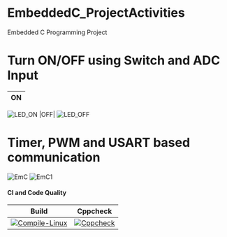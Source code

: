# EmbeddedC_ProjectActivities
Embedded C Programming Project

# Turn ON/OFF using Switch and ADC Input
|ON|
|:--:|
![LED_ON](https://user-images.githubusercontent.com/65185434/116271027-3f61a500-a79d-11eb-882a-bc937fcae880.JPG)
|OFF|
![LED_OFF](https://user-images.githubusercontent.com/65185434/116271075-48527680-a79d-11eb-93cd-c63da5171593.JPG)


# Timer, PWM and USART based communication
![EmC](https://user-images.githubusercontent.com/65185434/116447329-7dca9300-a875-11eb-9d52-1faae309af9c.JPG)
![EmC1](https://user-images.githubusercontent.com/65185434/116450026-6f31ab00-a878-11eb-81f4-4130bc9663ae.JPG)


#### CI and Code Quality

|Build|Cppcheck|
|:--:|:--:|
|[![Compile-Linux](https://github.com/Sumanth181099/EmbeddedC_ProjectActivities/actions/workflows/Compile.yml/badge.svg)](https://github.com/Sumanth181099/EmbeddedC_ProjectActivities/actions/workflows/Compile.yml)|[![Cppcheck](https://github.com/Sumanth181099/EmbeddedC_ProjectActivities/actions/workflows/CodeQuality.yml/badge.svg)](https://github.comSumanth181099/EmbeddedC_ProjectActivities/actions/workflows/CodeQuality.yml)|
